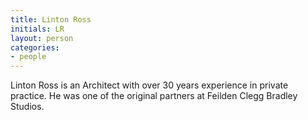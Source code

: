 ```yaml
---
title: Linton Ross
initials: LR
layout: person
categories:
- people
---
```


Linton Ross is an Architect with over 30 years experience in private practice.
He was one of the original partners at Feilden Clegg Bradley Studios.